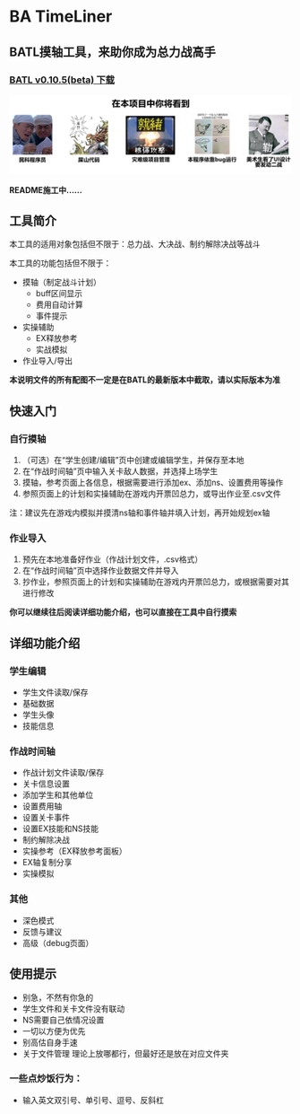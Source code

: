 <!--
---
title: "BATL README"
author: "机管giga-35b"
date: "2024-10-31"
---
-->

# BA TimeLiner

## BATL摸轴工具，来助你成为总力战高手

### [BATL v0.10.5(beta) 下载](https://github.com/giga-35b/BA_TimeLiner/raw/refs/heads/main/download/BATL_v0.10.5_beta.zip)

<!-- 
### —— 警告 ——
在本项目中你将看到包括但不限于以下内容：

- 没接受过专业训练的民科程序员
- 堆了两个多月的屎山代码
- 灾难级别的项目管理与开发计划
- 基于bug来运行的神必程序
- 美术生看了要发动二战的ui设计

民科程序员 屎山代码 灾难级管理 bug 美术生看了要发动二战.jpg
-->

![图片](./rm_img/20241031_BATL_README_banner_2.png)

**README施工中......**



## 工具简介

本工具的适用对象包括但不限于：总力战、大决战、制约解除决战等战斗

本工具的功能包括但不限于：

- 摸轴（制定战斗计划）
	- buff区间显示
	- 费用自动计算
	- 事件提示
- 实操辅助
	- EX释放参考
	- 实战模拟
- 作业导入/导出

**本说明文件的所有配图不一定是在BATL的最新版本中截取，请以实际版本为准**

## 快速入门

### 自行摸轴

1. （可选）在“学生创建/编辑”页中创建或编辑学生，并保存至本地
2. 在“作战时间轴”页中输入关卡敌人数据，并选择上场学生
3. 摸轴，参考页面上各信息，根据需要进行添加ex、添加ns、设置费用等操作
4. 参照页面上的计划和实操辅助在游戏内开票凹总力，或导出作业至.csv文件

注：建议先在游戏内模拟并摸清ns轴和事件轴并填入计划，再开始规划ex轴

### 作业导入

1. 预先在本地准备好作业（作战计划文件，.csv格式）
2. 在“作战时间轴”页中选择作业数据文件并导入
3. 抄作业，参照页面上的计划和实操辅助在游戏内开票凹总力，或根据需要对其进行修改

**你可以继续往后阅读详细功能介绍，也可以直接在工具中自行摸索**



## 详细功能介绍

### 学生编辑

- 学生文件读取/保存
- 基础数据
- 学生头像
- 技能信息

### 作战时间轴

- 作战计划文件读取/保存
- 关卡信息设置
- 添加学生和其他单位
- 设置费用轴
- 设置关卡事件
- 设置EX技能和NS技能
- 制约解除决战
- 实操参考（EX释放参考面板）
- EX轴复制分享
- 实操模拟

### 其他

- 深色模式
- 反馈与建议
- 高级（debug页面）


## 使用提示

- 别急，不然有你急的
- 学生文件和关卡文件没有联动
- NS需要自己依情况设置
- 一切以方便为优先
- 别高估自身手速
- 关于文件管理
理论上放哪都行，但最好还是放在对应文件夹

### 一些点炒饭行为：

<!--
一个测试工程师走进一家酒吧，要了一杯啤酒
<br>一个测试工程师走进一家酒吧，要了一杯咖啡
<br>一个测试工程师走进一家酒吧，要了0.7杯啤酒
<br>一个测试工程师走进一家酒吧，要了-1杯啤酒
<br>一个测试工程师走进一家酒吧，要了2^32杯啤酒
<br>一个测试工程师走进一家酒吧，要了一杯洗脚水
<br>一个测试工程师走进一家酒吧，要了一杯蜥蜴
<br>一个测试工程师走进一家酒吧，要了一份asdfQwer@24dg!&*(@
<br>一个测试工程师走进一家酒吧，什么也没要
<br>一个测试工程师走进家酒吧，又走出去又从窗户进来又从后门出去从下水道钻进来
<br>一个测试工程师走进家酒吧，又走出去又进来又出去又进来又出去，最后在外面把老板打了一顿
<br>一个测试工程师走进一
<br>一个测试工程师走进一家酒吧，要了一杯烫烫烫的锟斤拷
<br>一个测试工程师走进一家酒吧，要了NaN杯Null
<br>1T测试工程师冲进一家酒吧，要了500T啤酒咖啡洗脚水野猫狼牙棒奶茶
<br>1T测试工程师把酒吧拆了
<br>一个测试工程师化装成老板走进一家酒吧，要了500杯啤酒，并且不付钱
<br>一万个测试工程师在酒吧外呼啸而过
<br>一个测试工程师走进一家酒吧，要了一杯啤酒‘;DROPTABLE酒吧
<br>测试工程师们满意地离开了酒吧
<br>
<br>然后一名顾客点了一份炒饭，酒吧炸了
-->

- 输入英文双引号、单引号、逗号、反斜杠